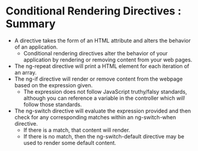 # Conditional Rendering Directives : Summary

- A directive takes the form of an HTML attribute and alters the behavior of an application.
  - Conditional rendering directives alter the behavior of your application by rendering or removing content from your web pages. 
- The ng-repeat directive will print a HTML element for each iteration of an array.
- The ng-if directive will render or remove content from the webpage based on the expression given.
  - The expression does not follow JavaScript truthy/falsy standards, although you can reference a variable in the controller which *will* follow those standards.
- The ng-switch directive will evaluate the expression provided and then check for any corresponding matches within an ng-switch-when directive. 
  - If there is a match, that content will render.
  - If there is no match, then the ng-switch-default directive may be used to render some default content.